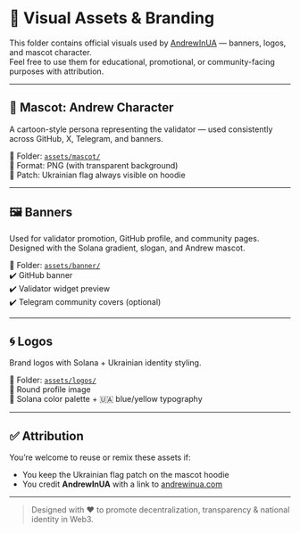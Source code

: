 # 🎨 Visual Assets & Branding  

This folder contains official visuals used by [AndrewInUA](https://andrewinua.com) — banners, logos, and mascot character.  
Feel free to use them for educational, promotional, or community-facing purposes with attribution.

---

## 🧢 Mascot: Andrew Character

A cartoon-style persona representing the validator — used consistently across GitHub, X, Telegram, and banners.

📁 Folder: [`assets/mascot/`](assets/mascot)  
🧵 Format: PNG (with transparent background)  
📌 Patch: Ukrainian flag always visible on hoodie

---

## 🖼️ Banners

Used for validator promotion, GitHub profile, and community pages.  
Designed with the Solana gradient, slogan, and Andrew mascot.

📁 Folder: [`assets/banner/`](assets/banner)  
✔️ GitHub banner  
✔️ Validator widget preview  
✔️ Telegram community covers (optional)

---

## 🌀 Logos

Brand logos with Solana + Ukrainian identity styling.

📁 Folder: [`assets/logos/`](assets/logos)  
🎯 Round profile image  
🌈 Solana color palette + 🇺🇦 blue/yellow typography

---

## ✅ Attribution

You’re welcome to reuse or remix these assets if:
- You keep the Ukrainian flag patch on the mascot hoodie
- You credit **AndrewInUA** with a link to [andrewinua.com](https://andrewinua.com)

---

> Designed with ❤️ to promote decentralization, transparency & national identity in Web3.
